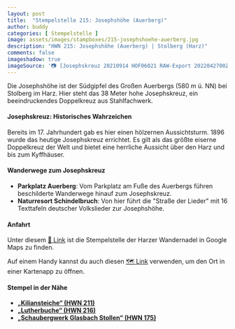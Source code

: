 ```yaml
---
layout: post
title:  "Stempelstelle 215: Josephshöhe (Auerberg)"
author: buddy
categories: [ Stempelstelle ]
image: assets/images/stampboxes/215-josephshoehe-auerberg.jpg
description: "HWN 215: Josephshöhe (Auerberg) | Stolberg (Harz)"
comments: false
imageshadow: true
imageSource: '📷 [Josephskreuz 20210914 HOF06021 RAW-Export 20220427002395](https://commons.wikimedia.org/wiki/File:Josephskreuz_20210914_HOF06021_RAW-Export_20220427002395.jpg) von <a href="//commons.wikimedia.org/wiki/User:PantheraLeo1359531" title="User:PantheraLeo1359531">PantheraLeo1359531</a> unter Lizenz [CC BY 4.0](https://creativecommons.org/licenses/by/4.0)'
---
```


Die Josephshöhe ist der Südgipfel des Großen Auerbergs (580 m ü. NN) bei Stolberg im Harz. Hier steht das 38 Meter hohe Josephskreuz, ein beeindruckendes Doppelkreuz aus Stahlfachwerk. 

#### Josephskreuz: Historisches Wahrzeichen

Bereits im 17. Jahrhundert gab es hier einen hölzernen Aussichtsturm. 1896 wurde das heutige Josephskreuz errichtet. Es gilt als das größte eiserne Doppelkreuz der Welt und bietet eine herrliche Aussicht über den Harz und bis zum Kyffhäuser. 

#### Wanderwege zum Josephskreuz

- **Parkplatz Auerberg**: Vom Parkplatz am Fuße des Auerbergs führen beschilderte Wanderwege hinauf zum Josephskreuz. 
- **Naturresort Schindelbruch**: Von hier führt die "Straße der Lieder" mit 16 Texttafeln deutscher Volkslieder zur Josephshöhe. 

#### Anfahrt

Unter diesem [📍 Link](https://www.google.com/maps/dir/?api=1&origin=&destination=51.58061%2C%2011.00553) ist die Stempelstelle der Harzer Wandernadel in Google Maps zu finden.

<div class="android-only">
  Auf einem Handy kannst du auch diesen 
  <a href="geo:51.58061,11.00553">🗺️ Link</a> 
  verwenden, um den Ort in einer Kartenapp zu öffnen.
  <p></p>
</div>

#### Stempel in der Nähe

- [**„Kiliansteiche“ (HWN 211)**](/stempelstelle-211-kiliansteiche)
- [**„Lutherbuche“ (HWN 216)**](/stempelstelle-216-lutherbuche)
- [**„Schaubergwerk Glasbach Stollen“ (HWN 175)**](/stempelstelle-175-schaubergwerk-glasebach)
